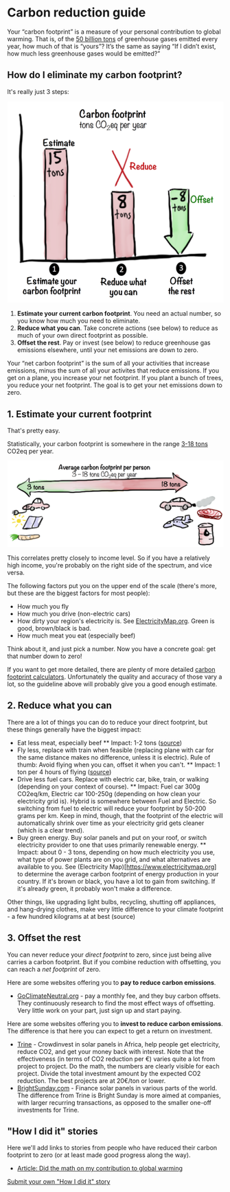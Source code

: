 # Carbon reduction guide
Your “carbon footprint” is a measure of your personal contribution to global warming. That is, of the [50 billion tons](http://www.iea.org/publications/freepublications/publication/KeyCO2EmissionsTrends.pdf) of greenhouse gases emitted every year, how much of that is “yours”? It’s the same as saying “If I didn’t exist, how much less greenhouse gases would be emitted?”

## How do I eliminate my carbon footprint?

It's really just 3 steps:


![Average carbon footprint per person](/images/CarbonGuide.png)

1. **Estimate your current carbon footprint**. You need an actual number, so you know how much you need to eliminate. 
2. **Reduce what you can**. Take concrete actions (see below) to reduce as much of your own direct footprint as possible.
3. **Offset the rest**. Pay or invest (see below) to reduce greenhouse gas emissions elsewhere, until your net emissions are down to zero.

Your “net carbon footprint” is the sum of all your activities that increase emissions, minus the sum of all your activites that reduce emissions. If you get on a plane, you increase your net footprint. If you plant a bunch of trees, you reduce your net footprint. The goal is to get your net emissions down to zero.

## 1. Estimate your current footprint
That's pretty easy. 

Statistically, your carbon footprint is somewhere in the range [3-18 tons](http://www.ipcc.ch/pdf/assessment-report/ar5/wg3/ipcc_wg3_ar5_technical-summary.pdf) CO2eq per year.

![Average carbon footprint per person](/images/Average-carbon-footprint-per-person.png)

This correlates pretty closely to income level. So if you have a relatively high income, you're probably on the right side of the spectrum, and vice versa. 

The following factors put you on the upper end of the scale (there's more, but these are the biggest factors for most people):
* How much you fly
* How much you drive (non-electric cars)
* How dirty your region's electricity is. See [ElectricityMap.org](https://www.electricitymap.org). Green is good, brown/black is bad.
* How much meat you eat (especially beef)

Think about it, and just pick a number. Now you have a concrete goal: get that number down to zero!

If you want to get more detailed, there are plenty of more detailed [carbon footprint calculators](https://www.google.se/?q=carbon+footprint+calculator#safe=active&q=carbon+footprint+calculator). Unfortunately the quality and accuracy of those vary a lot, so the guideline above will probably give you a good enough estimate.

## 2. Reduce what you can
There are a lot of things you can do to reduce your direct footprint, but these things generally have the biggest impact:

* Eat less meat, especially beef
** Impact: 1-2 tons ([source](http://shrinkthatfootprint.com/food-carbon-footprint-diet))
* Fly less, replace with train when feasible (replacing plane with car for the same distance makes no difference, unless it is electric). Rule of thumb: Avoid flying when you can, offset it when you can't.
** Impact: 1 ton per 4 hours of flying ([source](http://www.carbonindependent.org/sources_aviation.html))
* Drive less fuel cars. Replace with electric car, bike, train, or walking (depending on your context of course).
** Impact: Fuel car 300g CO2eq/km, Electric car 100-250g (depending on how clean your electricity grid is). Hybrid is somewhere between Fuel and Electric. So switching from fuel to electric will reduce your footprint by 50-200 grams per km. Keep in mind, though, that the footprint of the electric will automatically shrink over time as your electricity grid gets cleaner (which is a clear trend). 
* Buy green energy. Buy solar panels and put on your roof, or switch electricity provider to one that uses primarily renewable energy.
** Impact: about 0 - 3 tons, depending on how much electricity you use, what type of power plants are on you grid, and what alternatives are available to you. See (Electricity Map)[https://www.electricitymap.org] to determine the average carbon footprint of energy production in your country. If it's brown or black, you have a lot to gain from switching. If it's already green, it probably won't make a difference.

Other things, like upgrading light bulbs, recycling, shutting off appliances, and hang-drying clothes, make very little difference to your climate footprint - a few hundred kilograms at at best (source)

## 3. Offset the rest

You can never reduce your *direct footprint* to zero, since just being alive carries a carbon footprint. But if you combine reduction with offsetting, you can reach a *net footprint* of zero.

Here are some websites offering you to **pay to reduce carbon emissions**. 
* [GoClimateNeutral.org](https://en.goclimateneutral.org/) - pay a monthly fee, and they buy carbon offsets. They continuously research to find the most effect ways of offsetting. Very little work on your part, just sign up and start paying.

Here are some websites offering you to **invest to reduce carbon emissions**. The difference is that here you can expect to get a return on investment. 
* [Trine](https://www.jointrine.com) - Crowdinvest in solar panels in Africa, help people get electricity, reduce CO2, and get your money back with interest. Note that the effectiveness (in terms of CO2 reduction per €) varies quite a lot from project to project. Do the math, the numbers are clearly visible for each project. Divide the total investment amount by the expected CO2 reduction. The best projects are at 20€/ton or lower. 
* [BrightSunday.com](http://www.brightsunday.com) - Finance solar panels in various parts of the world. The difference from Trine is Bright Sunday is more aimed at companies, with larger recurring transactions, as opposed to the smaller one-off investments for Trine.

## "How I did it" stories

Here we'll add links to stories from people who have reduced their carbon footprint to zero (or at least made good progress along the way). 
* [Article: Did the math on my contribution to global warming](https://blog.crisp.se/2016/12/12/henrikkniberg/did-the-math-on-my-contribution-to-global-warming)

[Submit your own "How I did it" story]()









